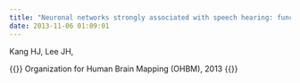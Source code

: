 ```yaml
---
title: "Neuronal networks strongly associated with speech hearing: functional MRI study,"
date: 2013-11-06 01:09:01
---
```


Kang HJ, Lee JH, 

{{<format bright-green>}}
Organization for Human Brain Mapping (OHBM), 2013
{{</format>}}